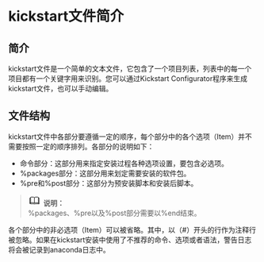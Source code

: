 # kickstart文件简介<a name="ZH-CN_TOPIC_0187280632"></a>

## 简介<a name="zh-cn_topic_0151920746_sfb9d668f278f4de08438d71398a8ea06"></a>

kickstart文件是一个简单的文本文件，它包含了一个项目列表，列表中的每一个项目都有一个关键字用来识别。您可以通过Kickstart Configurator程序来生成kickstart文件，也可以手动编辑。

## 文件结构<a name="zh-cn_topic_0151920746_s79f86664d07a4b07b11b63023c3bcd6d"></a>

kickstart文件中各部分要遵循一定的顺序，每个部分中的各个选项（Item）并不需要按照一定的顺序排列。各部分的说明如下：

-   命令部分：这部分用来指定安装过程各种选项设置，要包含必选项。
-   %packages部分：这部分用来划定需要安装的软件包。
-   %pre和%post部分：这部分为预安装脚本和安装后脚本。

>![](public_sys-resources/icon-note.gif) **说明：**   
>%packages、%pre以及%post部分需要以%end结束。  

各个部分中的非必选项（Item）可以被省略。其中，以（\#）开头的行作为注释行被忽略。如果在kickstart安装中使用了不推荐的命令、选项或者语法，警告日志将会被记录到anaconda日志中。

